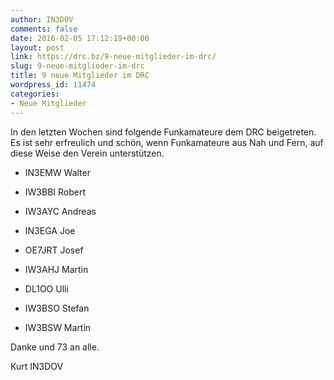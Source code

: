 ```yaml
---
author: IN3DOV
comments: false
date: 2016-02-05 17:12:19+00:00
layout: post
link: https://drc.bz/9-neue-mitglieder-im-drc/
slug: 9-neue-mitglieder-im-drc
title: 9 neue Mitglieder im DRC
wordpress_id: 11474
categories:
- Neue Mitglieder
---
```


In den letzten Wochen sind folgende Funkamateure dem DRC beigetreten. Es ist sehr erfreulich und schön, wenn Funkamateure aus Nah und Fern, auf diese Weise den Verein unterstützen.



	
  * IN3EMW Walter

	
  * IW3BBI Robert

	
  * IW3AYC Andreas

	
  * IN3EGA Joe

	
  * OE7JRT Josef

	
  * IW3AHJ Martin

	
  * DL1OO Ulli

	
  * IW3BSO Stefan

	
  * IW3BSW Martin


Danke und 73 an alle.

Kurt IN3DOV
